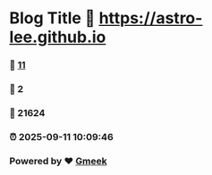 # Blog Title :link: https://astro-lee.github.io 
### :page_facing_up: [11](https://astro-lee.github.io/tag.html) 
### :speech_balloon: 2 
### :hibiscus: 21624 
### :alarm_clock: 2025-09-11 10:09:46 
### Powered by :heart: [Gmeek](https://github.com/Meekdai/Gmeek)
